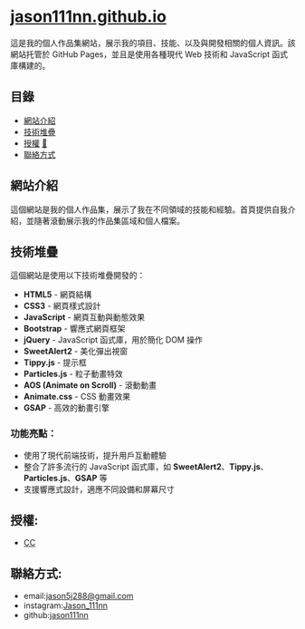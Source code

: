 # [jason111nn.github.io](https://jason111nn.github.io)

這是我的個人作品集網站，展示我的項目、技能、以及與開發相關的個人資訊。該網站托管於 GitHub Pages，並且是使用各種現代 Web 技術和 JavaScript 函式庫構建的。

## 目錄

- [網站介紹](#網站介紹)
- [技術堆疊](#技術堆疊)
- [授權](#授權) [🔗](https://github.com/jason111nn/jason111nn.github.io/blob/main/LICENSE.md)
- [聯絡方式](#聯絡方式)

## 網站介紹

這個網站是我的個人作品集，展示了我在不同領域的技能和經驗。首頁提供自我介紹，並隨著滾動展示我的作品集區域和個人檔案。

## 技術堆疊

這個網站是使用以下技術堆疊開發的：

- **HTML5** - 網頁結構
- **CSS3** - 網頁樣式設計
- **JavaScript** - 網頁互動與動態效果
- **Bootstrap** - 響應式網頁框架
- **jQuery** - JavaScript 函式庫，用於簡化 DOM 操作
- **SweetAlert2** - 美化彈出視窗
- **Tippy.js** - 提示框
- **Particles.js** - 粒子動畫特效
- **AOS (Animate on Scroll)** - 滾動動畫
- **Animate.css** - CSS 動畫效果
- **GSAP** - 高效的動畫引擎

### 功能亮點：
- 使用了現代前端技術，提升用戶互動體驗
- 整合了許多流行的 JavaScript 函式庫，如 **SweetAlert2**、**Tippy.js**、**Particles.js**、**GSAP** 等
- 支援響應式設計，適應不同設備和屏幕尺寸

## 授權:

- [CC](https://github.com/jason111nn/jason111nn.github.io/blob/main/LICENSE.md)

## 聯絡方式:

- email:<jason5j288@gmail.com>
- instagram:[Jason_111nn](https://www.instagram.com/jason_111nn?igsh=b2YyczAwMHQ3djMx&utm_source=qr)
- github:[jason111nn](https://github.com/jason111nn)
